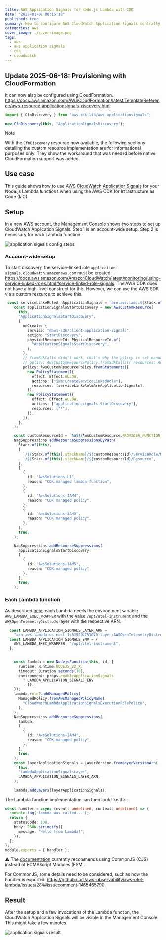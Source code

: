 ```yaml
---
title: AWS Application Signals for Node.js Lambda with CDK
date: "2025-01-02 08:15:18"
published: true
summary: How to configure AWS CloudWatch Application Signals centrally for an AWS account and for individual Node.js Lambdas using the AWS CDK.
categories: aws
cover_image: ./cover-image.png
tags:
  - aws
  - aws application signals
  - cdk
  - cloudwatch
---
```


## Update 2025-06-18: Provisioning with CloudFormation
It can now also be configured using CloudFormation.
https://docs.aws.amazon.com/AWSCloudFormation/latest/TemplateReference/aws-resource-applicationsignals-discovery.html

```typescript
import { CfnDiscovery } from "aws-cdk-lib/aws-applicationsignals";

new CfnDiscovery(this, "ApplicationSignalsDiscovery");
```

> [!NOTE]
> With the `CfnDiscovery` resource now available, the following sections detailing the custom resource implementation are for informational purposes only. They show the workaround that was needed before native CloudFormation support was added.

## Use case

This guide shows how to use [AWS CloudWatch Application Signals](https://docs.aws.amazon.com/AmazonCloudWatch/latest/monitoring/CloudWatch-Application-Monitoring-Sections.html) for your Node.js Lambda functions when using the AWS CDK for Infrastructure as Code (IaC).

## Setup

In a new AWS account, the Management Console shows two steps to set up CloudWatch Application Signals.
Step 1 is an account-wide setup.
Step 2 is necessary for each Lambda function.

![application signals config steps](./application-signals-config-steps.png)

### Account-wide setup

To start discovery, the service-linked role `application-signals.cloudwatch.amazonaws.com` must be created: https://docs.aws.amazon.com/AmazonCloudWatch/latest/monitoring/using-service-linked-roles.html#service-linked-role-signals.
The AWS CDK does not have a high-level construct for this. However, we can use the AWS SDK via a custom resource to achieve this.

```typescript
 const serviceLinkeRoleArnApplicationSignals = `arn:aws:iam::${Stack.of(this).account}:role/aws-service-role/application-signals.cloudwatch.amazonaws.com/AWSServiceRoleForCloudWatchApplicationSignals`;
    const applicationSignalsStartDiscovery = new AwsCustomResource(
      this,
      "ApplicationSignalsStartDiscovery",
      {
        onCreate: {
          service: "@aws-sdk/client-application-signals",
          action: "StartDiscovery",
          physicalResourceId: PhysicalResourceId.of(
            "ApplicationSignalsStartDiscovery",
          ),
        },
        // fromSdkCalls didn't work, that's why the policy is set manually
        // policy: AwsCustomResourcePolicy.fromSdkCalls({ resources: AwsCustomResourcePolicy.ANY_RESOURCE }),
        policy: AwsCustomResourcePolicy.fromStatements([
          new PolicyStatement({
            effect: Effect.ALLOW,
            actions: ["iam:CreateServiceLinkedRole"],
            resources: [serviceLinkeRoleArnApplicationSignals],
          }),
          new PolicyStatement({
            effect: Effect.ALLOW,
            actions: ["application-signals:StartDiscovery"],
            resources: ["*"],
          }),
        ]),
      },
    );

    const customResourceId = `AWS${AwsCustomResource.PROVIDER_FUNCTION_UUID.replaceAll("-", "")}`;
    NagSuppressions.addResourceSuppressionsByPath(
      Stack.of(this),
      [
        `/${Stack.of(this).stackName}/${customResourceId}/ServiceRole/Resource`,
        `/${Stack.of(this).stackName}/${customResourceId}/Resource`,
      ],
      [
        {
          id: "AwsSolutions-L1",
          reason: "CDK managed lambda function",
        },
        {
          id: "AwsSolutions-IAM4",
          reason: "CDK managed policy",
        },
        {
          id: "AwsSolutions-IAM5",
          reason: "CDK managed policy",
        },
      ],
      true,
    );

    NagSuppressions.addResourceSuppressions(
      applicationSignalsStartDiscovery,
      [
        {
          id: "AwsSolutions-IAM5",
          reason: "CDK managed policy",
        },
      ],
      true,
    );
```

### Each Lambda function

As described [here](https://docs.aws.amazon.com/AmazonCloudWatch/latest/monitoring/CloudWatch-Application-Signals-Enable-Lambda.html), each Lambda needs the environment variable `AWS_LAMBDA_EXEC_WRAPPER` with the value `/opt/otel-instrument` and the `AWSOpenTelemetryDistroJs` layer with the respective ARN.

```typescript
  const LAMBDA_APPLICATION_SIGNALS_LAYER_ARN =
    "arn:aws:lambda:us-east-1:615299751070:layer:AWSOpenTelemetryDistroJs:5";
  const LAMBDA_APPLICATION_SIGNALS_ENV = {
    AWS_LAMBDA_EXEC_WRAPPER: "/opt/otel-instrument",
  };


    const lambda = new NodejsFunction(this, id, {
      runtime: Runtime.NODEJS_22_X,
      timeout: Duration.seconds(10),
      environment: props.enableApplicationSignals
        ? LAMBDA_APPLICATION_SIGNALS_ENV
        : {},
    });
    lambda.role?.addManagedPolicy(
      ManagedPolicy.fromAwsManagedPolicyName(
        "CloudWatchLambdaApplicationSignalsExecutionRolePolicy",
      ),
    );
    NagSuppressions.addResourceSuppressions(
      lambda,
      [
        {
          id: "AwsSolutions-IAM4",
          reason: "CDK managed policy",
        },
      ],
      true,
    );
    const layerApplicationSignals = LayerVersion.fromLayerVersionArn(
      this,
      "LambdaApplicationSignalsLayer",
      LAMBDA_APPLICATION_SIGNALS_LAYER_ARN,
    );

    lambda.addLayers(layerApplicationSignals);
```

The Lambda function implementation can then look like this:

```typescript
const handler = async (event: undefined, context: undefined) => {
  console.log("lambda was called...");
  return {
    statusCode: 200,
    body: JSON.stringify({
      message: "Hello from Lambda!",
    }),
  };
};
module.exports = { handler };
```

⚠️ The [documentation](https://docs.aws.amazon.com/AmazonCloudWatch/latest/monitoring/CloudWatch-Application-Signals-supportmatrix.html#CloudWatch-Application-Signals-supportmatrix-nodejs) currently recommends using CommonJS (CJS) instead of ECMAScript Modules (ESM).

For CommonJS, some details need to be considered, such as how the handler is exported: https://github.com/aws-observability/aws-otel-lambda/issues/284#issuecomment-1465465790

## Result

After the setup and a few invocations of the Lambda function, the CloudWatch Application Signals will be visible in the Management Console. This might take a few minutes.

![application signals result](./result.png)















